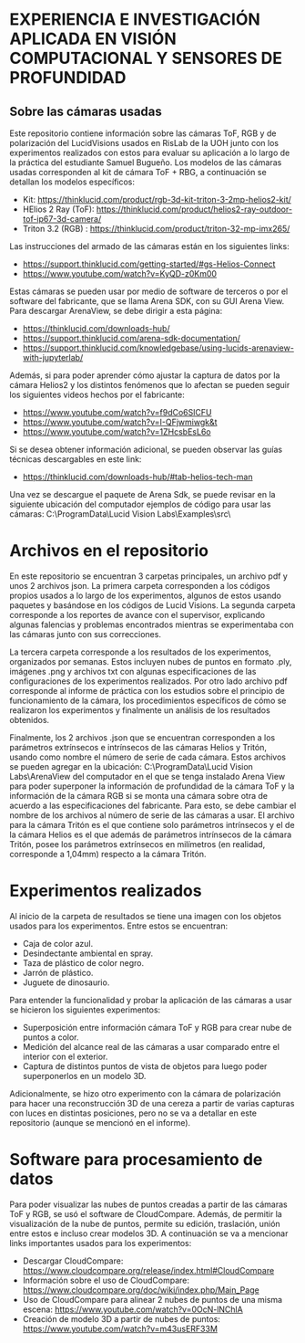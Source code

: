 #  EXPERIENCIA E INVESTIGACIÓN APLICADA EN VISIÓN COMPUTACIONAL Y SENSORES DE PROFUNDIDAD
## Sobre las cámaras usadas
Este repositorio contiene información sobre las cámaras ToF, RGB y de polarización del LucidVisions usados en RisLab de la UOH junto con los experimentos realizados con estos para evaluar su aplicación a lo largo de la práctica del estudiante Samuel Bugueño. Los modelos de las cámaras usadas corresponden al kit de cámara ToF + RBG, a continuación se detallan los modelos específicos: 

- Kit: https://thinklucid.com/product/rgb-3d-kit-triton-3-2mp-helios2-kit/
- HElios 2 Ray (ToF): https://thinklucid.com/product/helios2-ray-outdoor-tof-ip67-3d-camera/
- Triton 3.2 (RGB) : https://thinklucid.com/product/triton-32-mp-imx265/

Las instrucciones del armado de las cámaras están en los siguientes links:

- https://support.thinklucid.com/getting-started/#gs-Helios-Connect
- https://www.youtube.com/watch?v=KyQD-z0Km00

Estas cámaras se pueden usar por medio de software de terceros o por el software del fabricante, que se llama Arena SDK, con su GUI Arena View. Para descargar ArenaView, se debe dirigir a esta página:

- https://thinklucid.com/downloads-hub/
- https://support.thinklucid.com/arena-sdk-documentation/
- https://support.thinklucid.com/knowledgebase/using-lucids-arenaview-with-jupyterlab/

Además, si para poder aprender cómo ajustar la captura de datos por la cámara Helios2 y los distintos fenómenos que lo afectan se pueden seguir los siguientes videos hechos por el fabricante:
- https://www.youtube.com/watch?v=f9dCo6SlCFU
- https://www.youtube.com/watch?v=I-QFjwmiwgk&t
- https://www.youtube.com/watch?v=1ZHcsbEsL6o

Si se desea obtener información adicional, se pueden observar las guías técnicas descargables en este link:

- https://thinklucid.com/downloads-hub/#tab-helios-tech-man

Una vez se descargue el paquete de Arena Sdk, se puede revisar en la siguiente ubicación del computador ejemplos de código para usar las cámaras: C:\ProgramData\Lucid Vision Labs\Examples\src\
# Archivos en el repositorio

En este repositorio se encuentran 3 carpetas principales, un archivo pdf y unos 2 archivos json. La primera carpeta corresponden a los códigos propios usados a lo largo de los experimentos, algunos de estos usando paquetes y basándose en los códigos de Lucid Visions. La segunda carpeta corresponde a los reportes de avance con el supervisor, explicando algunas falencias y problemas encontrados mientras se experimentaba con las cámaras junto con sus correcciones. 

La tercera carpeta corresponde a los resultados de los experimentos, organizados por semanas. Estos incluyen nubes de puntos en formato .ply, imágenes .png y archivos txt con algunas especificaciones de las configuraciones de los experimentos realizados. Por otro lado archivo pdf corresponde al informe de práctica con los estudios sobre el principio de funcionamiento de la cámara, los procedimientos específicos de cómo se realizaron los experimentos y finalmente un análisis de los resultados obtenidos. 

Finalmente, los 2 archivos .json que se encuentran corresponden a los parámetros extrínsecos e intrínsecos de las cámaras Helios y Tritón, usando como nombre el número de serie de cada cámara. Estos archivos se pueden agregar en la ubicación: C:\ProgramData\Lucid Vision Labs\ArenaView del computador en el que se tenga instalado Arena View para poder superponer la información de profundidad de la cámara ToF y la información de la cámara RGB si se monta una cámara sobre otra de acuerdo a las especificaciones del fabricante. Para esto, se debe cambiar el nombre de los archivos al número de serie de las cámaras a usar. El archivo para la cámara Tritón es el que contiene solo parámetros intrínsecos y el de la cámara Helios es el que además de parámetros intrínsecos de la cámara Tritón, posee los parámetros extrínsecos en milímetros (en realidad, corresponde a 1,04mm) respecto a la cámara Tritón.

# Experimentos realizados

Al inicio de la carpeta de resultados se tiene una imagen con los objetos usados para los experimentos. Entre estos se encuentran:


- Caja de color azul.
- Desindectante ambiental en spray.
- Taza de plástico de color negro.
- Jarrón de plástico.
- Juguete de dinosaurio.

Para entender la funcionalidad y probar la aplicación de las cámaras a usar se hicieron los siguientes experimentos:

- Superposición entre información cámara ToF y RGB para crear nube de puntos a color.
- Medición del alcance real de las cámaras a usar comparado entre el interior con el exterior.
- Captura de distintos puntos de vista de objetos para luego poder superponerlos en un modelo 3D.

Adicionalmente, se hizo otro experimento con la cámara de polarización para hacer una reconstrucción 3D de una cereza a partir de varias capturas con luces en distintas posiciones, pero no se va a detallar en este repositorio (aunque se mencionó en el informe).

# Software para procesamiento de datos

Para poder visualizar las nubes de puntos creadas a partir de las cámaras ToF y RGB, se usó el software de CloudCompare. Además, de permitir la visualización de la nube de puntos, permite su edición, traslación, unión entre estos e incluso crear modelos 3D. A continuación se va a mencionar links importantes usados para los experimentos:
- Descargar CloudCompare: https://www.cloudcompare.org/release/index.html#CloudCompare
- Información sobre el uso de CloudCompare: https://www.cloudcompare.org/doc/wiki/index.php/Main_Page
- Uso de CloudCompare para alinear 2 nubes de puntos de una misma escena: https://www.youtube.com/watch?v=0OcN-lNChlA
- Creación de modelo 3D a partir de nubes de puntos: https://www.youtube.com/watch?v=m43usERF33M




